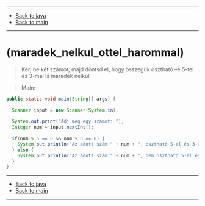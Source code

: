 
---

- [Back to java](../../java.md)
- [Back to main](../../../../README.md)

---

# (maradek_nelkul_ottel_harommal)

> Kérj be két számot, majd döntsd el,
> hogy összegük osztható –e 5-tel és 3-mal is maradék nélkül!

> Main:

```java
public static void main(String[] args) {
		
  Scanner input = new Scanner(System.in);
		
  System.out.print("Adj meg egy számot: ");
  Integer num = input.nextInt();
		
  if(num % 5 == 0 && num % 3 == 0) {
  	System.out.println("Az adott szám " + num + ", osztható 5-el és 3-al.");
  } else {
  	System.out.println("Az adott szám " + num + ", nem osztható 5-el és 3-al. ");
  }
}
```

---

- [Back to java](../../java.md)
- [Back to main](../../../../README.md)

---
